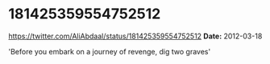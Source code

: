 # 181425359554752512
https://twitter.com/AliAbdaal/status/181425359554752512
**Date:** 2012-03-18

'Before you embark on a journey of revenge, dig two graves'
